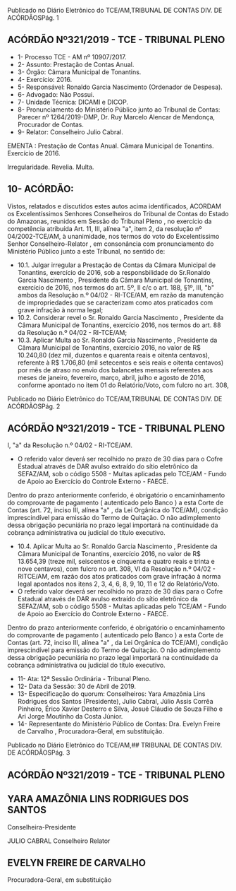 Publicado  no  Diário  Eletrônico do TCE/AM,TRIBUNAL DE CONTAS DIV. DE ACÓRDÃOSPág. 1

## ACÓRDÃO Nº321/2019 - TCE - TRIBUNAL PLENO

- 1- Processo TCE - AM nº 10907/2017.
- 2- Assunto: Prestação de Contas Anual.
- 3- Órgão: Câmara Municipal de Tonantins.
- 4- Exercício: 2016.
- 5- Responsável: Ronaldo Garcia Nascimento (Ordenador de Despesa).
- 6- Advogado: Não Possui.
- 7- Unidade Técnica: DICAMI e DICOP.
- 8- Pronunciamento  do  Ministério  Público  junto  ao  Tribunal  de  Contas: Parecer  nº 1264/2019-DMP, Dr. Ruy Marcelo Alencar de Mendonça, Procurador de Contas.
- 9- Relator: Conselheiro Julio Cabral.

EMENTA : Prestação  de  Contas  Anual. Câmara Municipal de Tonantins. Exercício de 2016.

Irregularidade. Revelia. Multa.

## 10-  ACÓRDÃO:

Vistos, relatados e discutidos estes autos acima identificados, ACORDAM os Excelentíssimos Senhores Conselheiros do Tribunal de Contas do Estado do Amazonas, reunidos em Sessão do Tribunal Pleno , no exercício da competência atribuída Art. 11, III, alínea "a", item 2, da resolução nº 04/2002-TCE/AM, à unanimidade, nos termos do voto do Excelentíssimo Senhor Conselheiro-Relator , em consonância com pronunciamento do Ministério Público junto a este Tribunal, no sentido de:

- 10.1. Julgar  irregular a  Prestação  de  Contas  da  Câmara  Municipal  de Tonantins,  exercício  de  2016,  sob  a  responsbilidade  do Sr.Ronaldo Garcia  Nascimento ,  Presidente  da  Câmara  Municipal  de  Tonantins, exercício de 2016, nos termos do art. 5º, II c/c o art. 188, §1º, III, "b" ambos da Resolução n.º 04/02 - RI-TCE/AM, em razão da manutenção de  impropriedades  que  se  caracterizam  como  atos  praticados  com grave infração à norma legal;
- 10.2. Considerar  revel o Sr.  Ronaldo  Garcia  Nascimento ,  Presidente  da Câmara Municipal de Tonantins, exercício 2016, nos termos do art. 88 da Resolução n.º 04/02 - RI-TCE/AM;
- 10.3. Aplicar  Multa ao Sr.  Ronaldo  Garcia  Nascimento , Presidente  da Câmara  Municipal  de  Tonantins, exercício 2016, no valor de R$ 10.240,80 (dez  mil,  duzentos  e  quarenta  reais  e  oitenta  centavos), referente à R$ 1.706,80 (mil setecentos e seis reais e oitenta centavos) por mês de atraso no envio dos balancetes mensais referentes aos  meses  de  janeiro,  fevereiro,  março,  abril,  julho  e  agosto  de  2016, conforme apontado no item 01 do Relatório/Voto, com fulcro no art. 308,

Publicado  no  Diário  Eletrônico do TCE/AM,TRIBUNAL DE CONTAS DIV. DE ACÓRDÃOSPág. 2

## ACÓRDÃO Nº321/2019 - TCE - TRIBUNAL PLENO

I, "a" da Resolução n.º 04/02 - RI-TCE/AM.

- O referido valor deverá ser recolhido no prazo de 30 dias para o Cofre Estadual através de DAR  avulso extraído do sítio eletrônico da SEFAZ/AM, sob o código 5508 - Multas aplicadas pelo TCE/AM - Fundo de Apoio ao Exercício do Controle Externo - FAECE.

Dentro do prazo anteriormente conferido, é obrigatório o encaminhamento  do  comprovante  de  pagamento  ( autenticado pelo Banco )  a  esta  Corte  de  Contas  (art.  72,  inciso  III,  alínea  "a"  ,  da  Lei Orgânica do TCE/AM), condição imprescindível para emissão do Termo de Quitação. O não adimplemento dessa obrigação pecuniária no prazo legal importará na continuidade da cobrança administrativa ou judicial do título executivo.

- 10.4. Aplicar  Multa ao Sr.  Ronaldo  Garcia  Nascimento , Presidente  da Câmara  Municipal de Tonantins, exercício 2016, no valor de R$ 13.654,39 (treze mil, seiscentos e cinquenta e quatro reais e trinta e nove centavos),  com  fulcro  no  art.  308,  VI  da  Resolução  n.º  04/02  -  RITCE/AM, em razão dos atos praticados com grave infração à norma legal apontados nos itens 2, 3, 4, 6, 8, 9, 10, 11 e 12 do Relatório/Voto.
- O referido valor deverá ser recolhido no prazo de 30 dias para o Cofre Estadual através de DAR  avulso extraído do sítio eletrônico da SEFAZ/AM, sob o código 5508 - Multas aplicadas pelo TCE/AM - Fundo de Apoio ao Exercício do Controle Externo - FAECE.

Dentro do prazo anteriormente conferido, é obrigatório o encaminhamento  do  comprovante  de  pagamento  ( autenticado pelo Banco )  a  esta  Corte  de  Contas  (art.  72,  inciso  III,  alínea  "a"  ,  da  Lei Orgânica do TCE/AM), condição imprescindível para emissão do Termo de Quitação. O não adimplemento dessa obrigação pecuniária no prazo legal importará na continuidade da cobrança administrativa ou judicial do título executivo.

- 11-  Ata: 12ª Sessão Ordinária - Tribunal Pleno.
- 12-  Data da Sessão: 30 de Abril de 2019.
- 13-  Especificação  do  quorum: Conselheiros: Yara  Amazônia  Lins  Rodrigues  dos Santos (Presidente), Julio Cabral, Júlio Assis Corrêa Pinheiro, Érico Xavier Desterro e Silva, Josué Cláudio de Souza Filho e Ari Jorge Moutinho da Costa Júnior.
- 14-  Representante do Ministério Público de Contas: Dra. Evelyn Freire de Carvalho , Procuradora-Geral, em substituição.

Publicado  no  Diário  Eletrônico do TCE/AM,## TRIBUNAL DE CONTAS DIV. DE ACÓRDÃOSPág. 3

## ACÓRDÃO Nº321/2019 - TCE - TRIBUNAL PLENO

## YARA AMAZÔNIA LINS RODRIGUES DOS SANTOS

Conselheira-Presidente

JULIO CABRAL Conselheiro Relator

## EVELYN FREIRE DE CARVALHO

Procuradora-Geral, em substituição